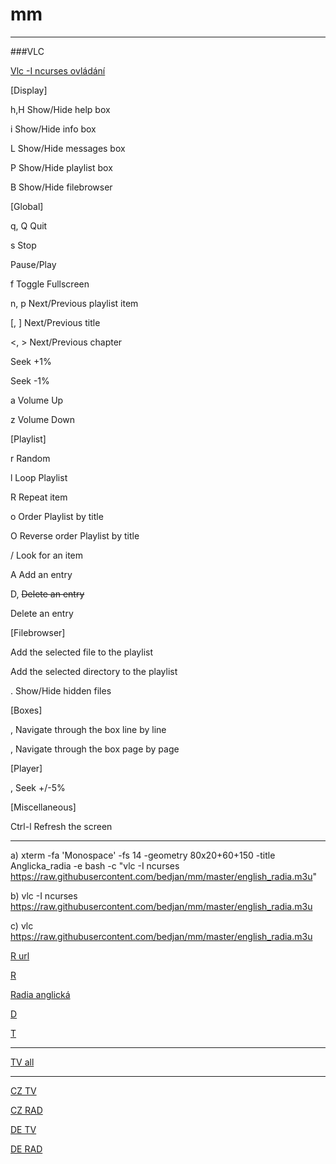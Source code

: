 # mm
-----
###VLC

[Vlc -I ncurses ovládání](https://wiki.videolan.org/Documentation:Modules/ncurses/)

[Display]

h,H         Show/Hide help box

i           Show/Hide info box

L           Show/Hide messages box

P           Show/Hide playlist box

B           Show/Hide filebrowser

[Global]

q, Q        Quit

s           Stop

<space>     Pause/Play
  
f           Toggle Fullscreen

n, p        Next/Previous playlist item

[, ]        Next/Previous title

<, >        Next/Previous chapter

<right>     Seek +1%
  
<left>      Seek -1%
  
a           Volume Up

z           Volume Down

[Playlist]

r           Random

l           Loop Playlist

R           Repeat item

o           Order Playlist by title

O           Reverse order Playlist by title

/           Look for an item

A           Add an entry

D, <del>    Delete an entry 
  
<backspace> Delete an entry
  

[Filebrowser]

<enter>     Add the selected file to the playlist
  
<space>     Add the selected directory to the playlist
  
.           Show/Hide hidden files

[Boxes]

<up>,<down>     Navigate through the box line by line
  
<pgup>,<pgdown> Navigate through the box page by page

[Player]

<up>,<down>     Seek +/-5%

[Miscellaneous]

Ctrl-l          Refresh the screen

-----

a) xterm  -fa 'Monospace' -fs 14 -geometry 80x20+60+150 -title Anglicka_radia -e bash -c "vlc -I ncurses  https://raw.githubusercontent.com/bedjan/mm/master/english_radia.m3u"

b) vlc -I ncurses  https://raw.githubusercontent.com/bedjan/mm/master/english_radia.m3u

c) vlc https://raw.githubusercontent.com/bedjan/mm/master/english_radia.m3u

[R url ](https://gist.github.com/bedjan/bc31fbfc078ddaf0ea03160b8aa44b3d#file-radia-md)


[R ](https://gist.githubusercontent.com/bedjan/4ce6c5f78e7d780e94d7d6dedfd66337/raw/b293c8866329666115e5c80f51c6287eb3b9f61c/radia_online.m3u)

[Radia anglická](https://raw.githubusercontent.com/bedjan/mm/master/english_radia.m3u)

[D ](https://gist.github.com/bedjan/11917d14b9209035c1aa21815c959837/raw/fd21daa89c2784404d465b2da8435f807142c4ad/difm.m3u)


[T ](https://gist.github.com/bedjan/7bf41966fa76595ff625c1bee863e574/raw/011011db7bfad156d4d0931e47d4fc20cc01b680/tv_online.m3u)

-----

[TV all](https://github.com/freetuxtv/freetuxtv/blob/master/data/channels_groups.xml)

-----
[CZ TV ](http://database.freetuxtv.net/playlists/playlist_webtv_cs.m3u)

[CZ RAD ](http://database.freetuxtv.net/playlists/playlist_webradio_cs.m3u)

[DE TV ](http://database.freetuxtv.net/playlists/playlist_webtv_de.m3u)

[DE RAD ](http://database.freetuxtv.net/playlists/playlist_webradio_de.m3u)


